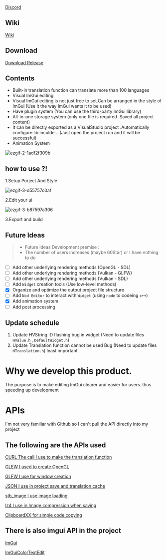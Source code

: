 
[Discord](https://discord.gg/JpkSc6EJQ7)

Wiki
---------------------------------------
[Wiki](https://github.com/Half-People/HImGuiEditor/wiki)

Download
----------------------------------------
[Download Release](https://github.com/Half-People/HImGuiEditor/releases)

Contents
----------------------------------------
- Built-in translation function can translate more than 100 languages
- Visual ImGui editing
- Visual ImGui editing is not just free to set.Can be arranged in the style of ImGui (Use it the way ImGui wants it to be used)
- Have plugin system (You can use the third-party ImGui library)
- All-in-one storage system (only one file is required .Saved all project content)
- It can be directly exported as a VisualStudio project .Automatically configure lib inculde... (Just open the project run and it will be successful)
- Animation System 

![ezgif-2-1adf2f309b](https://github.com/Half-People/HImGuiEditor/assets/56476339/50228b87-e047-415b-abb3-467839e6ad41)

how to use ?!
----------------------------------------
1.Setup Porject And Style

![ezgif-3-d55757c0af](https://github.com/Half-People/HImGuiEditor/assets/56476339/f12415b6-0b2a-4ebb-ae21-552c54493cba)


2.Edit your ui

![ezgif-3-b87597a306](https://github.com/Half-People/HImGuiEditor/assets/56476339/b07e63cb-227b-4625-a4b2-faf50446841c)

3.Export and build

Future Ideas
----------------------------------------


> - Future Ideas Development premise :
> - The number of users increases (maybe 60Star) or I have nothing to do

- [ ] Add other underlying rendering methods (OpenGL - SDL)
- [ ] Add other underlying rendering methods (Vulkan - GLFW)
- [ ] Add other underlying rendering methods (Vulkan - SDL)
- [ ] Add `Widget` creation tools (Use low-level methods)
- [x] Organize and optimize the output project file structure
- [ ] Add `Nod Editor` to interact with `Widget` (using `node` to codeing `c++`)
- [x] Add animation system
- [ ] Add post processing

Update schedule
-------------------------------------
1. Update HVString ID flashing bug in widget (Need to update files `HValue.h` , `DefaultWidget.h`)
2. Update Translation function cannot be used Bug (Need to update files `HTranslation.h`) least important

# Why we develop this product.

 The purpose is to make editing
 ImGui clearer and easier for users.
 thus speeding up development

# APIs
I'm not very familiar with Github so I can't pull the API directly into my project

The following are the APIs used
------------------------------------------------------------------------

[CURL  The call I use to make the translation function](https://curl.se/)

[GLEW  I used to create OpenGL](https://glew.sourceforge.net/)

[GLFW  I use for window creation](https://www.glfw.org/)

[JSON  I use in project save and translation cache](https://json.nlohmann.me/)

[stb_image I use image loading](https://github.com/nothings/stb/blob/master/stb_image.h)

[lz4 I use in Image compression when saving](https://github.com/lz4/lz4)

[ClipboardXX for simple code copying](https://github.com/Arian8j2/ClipboardXX)

There is also imgui API in the project
--------------------------------------------------------------------------

[ImGui](https://github.com/ocornut/imgui)

[ImGuiColorTextEdit](https://github.com/BalazsJako/ImGuiColorTextEdit)
